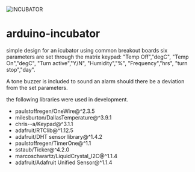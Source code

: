 ![INCUBATOR](https://user-images.githubusercontent.com/81776578/113349963-7af58480-9341-11eb-91d2-7131291e2002.png)
# arduino-incubator
simple design for an icubator using common breakout boards
six parameters are set through the matrix keypad:
      "Temp Off","degC",
      "Temp On","degC",
      "Turn active","Y/N",
      "Humidity","%",
      "Frequency","hrs",
      "turn stop","day".
 
  A tone buzzer is included to sound an alarm should there be a deviation from the set parameters.

the following libraries were used in development.
- paulstoffregen/OneWire@^2.3.5
- milesburton/DallasTemperature@^3.9.1
- chris--a/Keypad@^3.1.1
- adafruit/RTClib@^1.12.5
- adafruit/DHT sensor library@^1.4.2
- paulstoffregen/TimerOne@^1.1
- sstaub/Ticker@^4.2.0
- marcoschwartz/LiquidCrystal_I2C@^1.1.4
- adafruit/Adafruit Unified Sensor@^1.1.4
